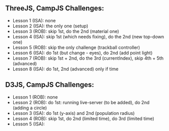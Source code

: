 ## ThreeJS, CampJS Challenges:

- Lesson 1 (ISA): none
- Lesson 2 (ISA): the only one (setup)
- Lesson 3 (ROB): skip 1st, do the 2nd (material one)
- Lesson 4 (ISA): skip 1st (which needs fixing), do the 2nd (new top-down one)
- Lesson 5 (ROB): skip the only challenge (trackball controller)
- Lesson 6 (ISA): do 1st (but change - eyes), do 2nd (add point light)
- Lesson 7 (ROB): skip 1st + 2nd, do the 3rd (currentIndex), skip 4th + 5th (advanced)
- Lesson 8 (ISA): do 1st, 2nd (advanced) only if time

## D3JS, CampJS Challenges:

- Lesson 1 (ROB): none
- Lesson 2 (ROB): do 1st: running live-server (to be added), do 2nd (adding a circle)
- Lesson 3 (ISA): do 1st (y-axis) and 2nd (population radius)
- Lesson 4 (ROB): skip 1st, do 2nd (limited time), do 3rd (limited time)
- Lesson 5 (ISA): 
